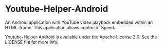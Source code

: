# Youtube-Helper-Android
An Android application with YouTube video playback embedded within an HTML iframe.
This application allows control of Speed.

Youtube-Helper-Android is available under the Apache License 2.0. See the LICENSE file for more info.
